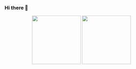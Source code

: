 ### Hi there 👋

<!--
**Eduardofp17/Eduardofp17** is a ✨ _special_ ✨ repository because its `README.md` (this file) appears on your GitHub profile.
-->

<div align ="center">
    <img height="160em" src="https://github-readme-stats.vercel.app/api?username=Eduardofp17&show_icons=true&theme=dark"/>
    <img height="160em" src="https://github-readme-stats.vercel.app/api/top-langs/?username=Eduardofp17&layout=compact&bg_color=141414"/>
  </div>
